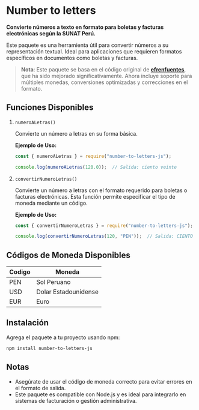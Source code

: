 # Number to letters

**Convierte números a texto en formato para boletas y facturas electrónicas según la SUNAT Perú.**

Este paquete es una herramienta útil para convertir números a su representación textual. Ideal para aplicaciones que requieren formatos específicos en documentos como boletas y facturas.

> **Nota**: Este paquete se basa en el código original de [**efrenfuentes**](https://gist.github.com/efrenfuentes/3785655), que ha sido mejorado significativamente. Ahora incluye soporte para múltiples monedas, conversiones optimizadas y correcciones en el formato.  


## Funciones Disponibles
1. `numeroALetras()`

    Convierte un número a letras en su forma básica.

    **Ejemplo de Uso:**

    ```js
    const { numeroALetras } = require("number-to-letters-js");

    console.log(numeroALetras(120.0));  // Salida: ciento veinte  
    ```

1. `convertirNumeroLetras()`

    Convierte un número a letras con el formato requerido para boletas o facturas electrónicas. Esta función permite especificar el tipo de moneda mediante un código.


    **Ejemplo de Uso:**

    ```js
    const { convertirNumeroLetras } = require("number-to-letters-js");
    
    console.log(convertirNumeroLetras(120, "PEN"));  // Salida: CIENTO VEINTE SOLES Y 00/100 CÉNTIMOS   
    ```
    
## Códigos de Moneda Disponibles

| Codigo  | Moneda  |
|---------|---------|
| PEN | Sol Peruano  |
| USD | Dolar Estadounidense  |
| EUR | Euro  |

## Instalación

Agrega el paquete a tu proyecto usando npm:

```bash
npm install number-to-letters-js  
```

## Notas
- Asegúrate de usar el código de moneda correcto para evitar errores en el formato de salida.
- Este paquete es compatible con Node.js y es ideal para integrarlo en sistemas de facturación o gestión administrativa.